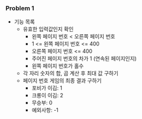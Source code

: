 ### Problem 1

- 기능 목록
    - 유효한 입력값인지 확인
      - 왼쪽 페이지 번호 < 오른쪽 페이지 번호
      - 1 <= 왼쪽 페이지 번호 <= 400
      - 오른쪽 페이지 번호 <= 400 
      - 주어진 페이지 번호의 차가 1 (연속된 페이지인지)
      - 왼쪽 페이지 번호가 홀수
    - 각 자리 숫자의 합, 곱 계산 후 최대 값 구하기
    - 페이지 번호 게임의 최종 결과 구하기 
      - 포비가 이김: 1
      - 크롱이 이김: 2
      - 무승부: 0
      - 예외사항: -1
